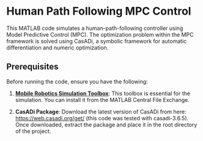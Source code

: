 # Human Path Following MPC Control 
This MATLAB code simulates a human-path-following controller using Model Predictive Control (MPC). The optimization problem within the MPC framework is solved using CasADi, a symbolic framework for automatic differentiation and numeric optimization.

## Prerequisites
Before running the code, ensure you have the following:

1. **[Mobile Robotics Simulation Toolbox](https://de.mathworks.com/matlabcentral/fileexchange/66586-mobile-robotics-simulation-toolbox)**: This toolbox is essential for the simulation. You can install it from the MATLAB Central File Exchange.

2. **CasADi Package**: Download the latest version of CasADi from here: https://web.casadi.org/get/ (this code was tested with casadi-3.6.5). Once downloaded, extract the package and place it in the root directory of the project.



